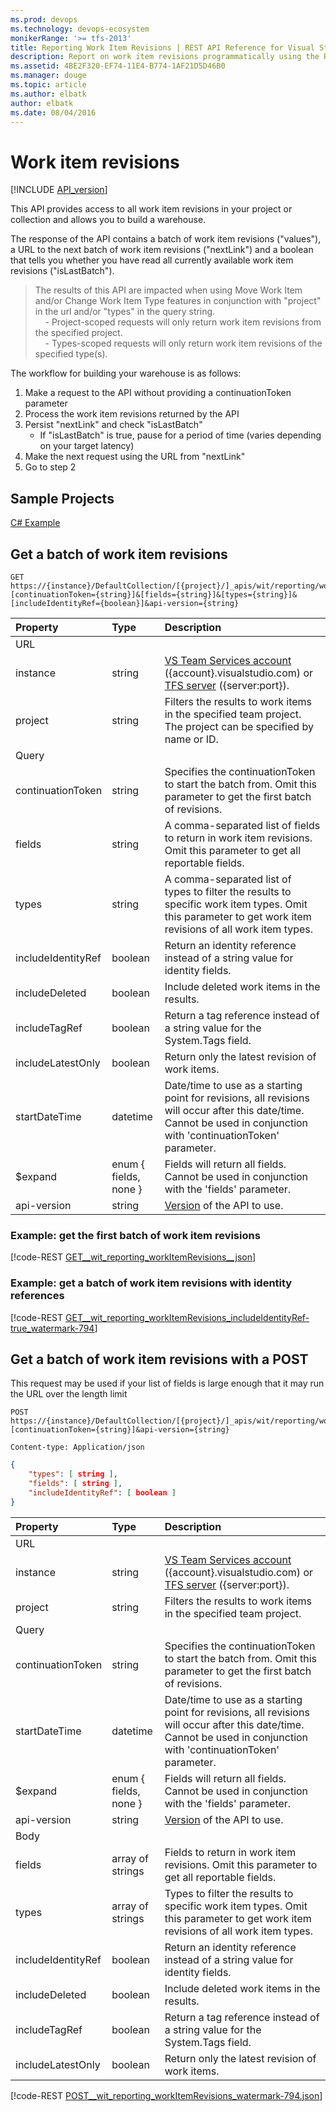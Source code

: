 ```yaml
---
ms.prod: devops
ms.technology: devops-ecosystem
monikerRange: '>= tfs-2013'
title: Reporting Work Item Revisions | REST API Reference for Visual Studio Team Services and Team Foundation Server
description: Report on work item revisions programmatically using the REST APIs for Visual Studio Team Services and Team Foundation Server.
ms.assetid: 4BE2F320-EF74-11E4-B774-1AF21D5D46B0
ms.manager: douge
ms.topic: article
ms.author: elbatk
author: elbatk
ms.date: 08/04/2016
---
```


# Work item revisions
[!INCLUDE [API_version](../_data/version2-2.md)]

This API provides access to all work item revisions in your project or collection and allows you to build a warehouse.

The response of the API contains a batch of work item revisions ("values"), a URL to the next batch of work item revisions ("nextLink") and a boolean that tells you whether you have read all currently available work item revisions ("isLastBatch").

> The results of this API are impacted when using Move Work Item and/or Change Work Item Type features in conjunction with "project" in the url and/or "types" in the query string.<br/>
&nbsp;&nbsp;&nbsp;&nbsp;- Project-scoped requests will only return work item revisions from the specified project.<br/>
&nbsp;&nbsp;&nbsp;&nbsp;- Types-scoped requests will only return work item revisions of the specified type(s).

The workflow for building your warehouse is as follows:
  1. Make a request to the API without providing a continuationToken parameter
  2. Process the work item revisions returned by the API
  3. Persist "nextLink" and check "isLastBatch"
     * If "isLastBatch" is true, pause for a period of time (varies depending on your target latency)
  4. Make the next request using the URL from "nextLink"
  5. Go to step 2

## Sample Projects
[C# Example](https://github.com/sferg-msft/vsts-wit-reporting-example)

## Get a batch of work item revisions

```no-highlight
GET https://{instance}/DefaultCollection/[{project}/]_apis/wit/reporting/workItemRevisions?[continuationToken={string}]&[fields={string}]&[types={string}]&[includeIdentityRef={boolean}]&api-version={string}
```

| Property           | Type     | Description
|:-------------------|:---------|:----------------------------
| URL
| instance           | string   | [VS Team Services account](/integrate/get-started/rest/basics.md) ({account}.visualstudio.com) or [TFS server](/integrate/get-started/rest/basics.md) ({server:port}).
| project            | string   | Filters the results to work items in the specified team project. The project can be specified by name or ID.
| Query
| continuationToken  | string   | Specifies the continuationToken to start the batch from. Omit this parameter to get the first batch of revisions.
| fields             | string   | A comma-separated list of fields to return in work item revisions. Omit this parameter to get all reportable fields.
| types              | string   | A comma-separated list of types to filter the results to specific work item types. Omit this parameter to get work item revisions of all work item types.
| includeIdentityRef | boolean  | Return an identity reference instead of a string value for identity fields.
| includeDeleted     | boolean  | Include deleted work items in the results.
| includeTagRef      | boolean  | Return a tag reference instead of a string value for the System.Tags field.
| includeLatestOnly  | boolean  | Return only the latest revision of work items.  
| startDateTime      | datetime | Date/time to use as a starting point for revisions, all revisions will occur after this date/time. Cannot be used in conjunction with 'continuationToken' parameter.
| $expand            | enum { fields, none } | Fields will return all fields.  Cannot be used in conjunction with the 'fields' parameter.
| api-version        | string   | [Version](../../concepts/rest-api-versioning.md) of the API to use.

### Example: get the first batch of work item revisions

[!code-REST [GET__wit_reporting_workItemRevisions__json](./_data/reportingWorkItemRevisions/GET__wit_reporting_workItemRevisions.json)]

### Example: get a batch of work item revisions with identity references

[!code-REST [GET__wit_reporting_workItemRevisions_includeIdentityRef-true_watermark-794](./_data/reportingWorkItemRevisions/GET__wit_reporting_workItemRevisions_includeIdentityRef-true_watermark-794.json)]

## Get a batch of work item revisions with a POST

This request may be used if your list of fields is large enough that it may run the URL over the length limit

```no-highlight
POST https://{instance}/DefaultCollection/[{project}/]_apis/wit/reporting/workItemRevisions?[continuationToken={string}]&api-version={string}
```
```http
Content-type: Application/json
```
```json
{
	"types": [ string ],
	"fields": [ string ],
	"includeIdentityRef": [ boolean ]
}
```

| Property           | Type             | Description 
|:-------------------|:-----------------|:----------------------------
| URL
| instance           | string           | [VS Team Services account](/integrate/get-started/rest/basics.md) ({account}.visualstudio.com) or [TFS server](/integrate/get-started/rest/basics.md) ({server:port}).
| project            | string           | Filters the results to work items in the specified team project.
| Query
| continuationToken  | string           | Specifies the continuationToken to start the batch from. Omit this parameter to get the first batch of revisions.
| startDateTime      | datetime         | Date/time to use as a starting point for revisions, all revisions will occur after this date/time. Cannot be used in conjunction with 'continuationToken' parameter.
| $expand            | enum { fields, none } | Fields will return all fields.  Cannot be used in conjunction with the 'fields' parameter.
| api-version        | string           | [Version](../../concepts/rest-api-versioning.md) of the API to use.
| Body
| fields             | array of strings | Fields to return in work item revisions. Omit this parameter to get all reportable fields.
| types              | array of strings | Types to filter the results to specific work item types. Omit this parameter to get work item revisions of all work item types.
| includeIdentityRef | boolean          | Return an identity reference instead of a string value for identity fields.
| includeDeleted     | boolean  | Include deleted work items in the results.
| includeTagRef      | boolean  | Return a tag reference instead of a string value for the System.Tags field.
| includeLatestOnly  | boolean  | Return only the latest revision of work items.  

[!code-REST [POST__wit_reporting_workItemRevisions_watermark-794.json](./_data/reportingWorkItemRevisions/POST__wit_reporting_workItemRevisions_watermark-794.json)]
